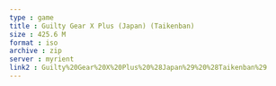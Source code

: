```yaml
---
type : game
title : Guilty Gear X Plus (Japan) (Taikenban)
size : 425.6 M
format : iso
archive : zip
server : myrient
link2 : Guilty%20Gear%20X%20Plus%20%28Japan%29%20%28Taikenban%29
---
```

